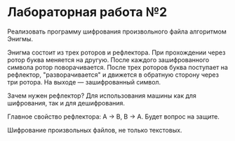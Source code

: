 # Лабораторная работа №2

Реализовать программу шифрования произвольного файла алгоритмом Энигмы.

Энигма состоит из трех роторов и рефлектора.
При прохождении через ротор буква меняется на другую.
После каждого зашифрованного символа ротор поворачивается.
После трех роторов буква поступает на рефлектор, "разворачивается" и движется в обратную сторону через три ротора.
На выходе — зашифрованный символ.

Зачем нужен рефлектор?
Для использования машины как для шифрования, так и для дешифрования.

Главное свойство рефлектора: A → B, B → A.
Будет вопрос на защите.

Шифрование произвольных файлов, не только текстовых.
